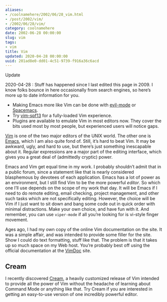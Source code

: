 ```yaml
---
aliases:
- /coolnamehere/2002/06/28_vim.html
- /post/2002/vim/
- /2002/06/28/vim/
category: coolnamehere
date: 2002-06-28 00:00:00
slug: vim
tags:
- vim
title: Vim
updated: 2020-04-28 00:00:00
uuid: 201ad8e0-dd01-4c51-9739-f916a36c6acd
---
```


<aside class="admonition">
<p class="admonition-title">Update</p>

2020-04-28
: Stuff has happened since I last edited this page in 2009. I know
  folks bounce in here occasionally from search engines, so here’s
  more up to date information for you.

  - Making Emacs more like Vim can be done with
    [evil-mode](https://www.emacswiki.org/emacs/Evil) or
    [Spacemacs](https://www.spacemacs.org/).
  - Try [vim-spf13](http://vim.spf13.com/) for a fully-loaded Vim
    experience.
  - Plugins are available to emulate Vim in most editors now. They
    cover the bits used most by most people, but experienced users
    will notice gaps.

</aside>

[Vim](http://www.vim.org/) is one of the two major editors of the UNIX
world. The other one is [Emacs](/tags/emacs/), which I am also quite
fond of. Still, it’s hard to beat Vim. It may be awkward, ugly, and hard
to use, but there’s just something inescapable about it. Regular
expressions are a major part of the editing interface, which gives you a
great deal of (admittedly cryptic) power.

Emacs and Vim get equal time in my work. I probably shouldn’t admit that
in a public forum, since a statement like that is nearly considered
blasphemous by devotees of each application. Emacs has a lot of power as
an environment, but I still find Vim to be the more powerful *editor*.
So which one I’ll use depends on the scope of my work that day. It will
be Emacs if I need to do remote editing, email checking, project
management, and other such tasks which are not specifically editing.
However, the choice will be Vim if I just want to sit down and bang some
code out in quick order with minimal distractions. Make your own choice,
and have fun with it. And remember, you can use `viper-mode` if all
you’re looking for is vi-style finger movement.

Ages ago, I had my own copy of the online Vim documentation on the site.
It was a simple affair, and was intended to provide some filler for the
site. Show I could do text formatting, stuff like that. The problem is
that it takes up so much space on my Web host. You’re probably best off
using the official documentation at the [VimDoc](http://vimdoc.sf.net)
site.

## Cream

I recently discovered [Cream](http://cream.sf.net/), a heavily
customized release of Vim intended to provide all the power of Vim
without the headache of learning about Command Mode or anything like
that. Try Cream if you are interested in getting an easy-to-use version
of one incredibly powerful editor.